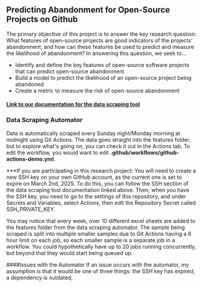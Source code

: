 ## Predicting Abandonment for Open-Source Projects on Github

The primary objective of this project is to answer the key research question: What features of open-source projects are good indicators of the projects’ abandonment, and how can these features be used to predict and measure the likelihood of abandonment? In answering this question, we seek to…

- Identify and define the key features of open-source software projects that can predict open-source abandonment
- Build a model to predict the likelihood of an open-source project being abandoned
- Create a metric to measure the risk of open-source abandonment

#### [Link to our documentation for the data scraping tool](https://docs.google.com/document/d/1Jjpl1xQaMB6FtYWBYjZK0QVgoFTovrYyPYvRcOOTF3k/edit?usp=sharing)


### Data Scraping Automator

Data is automatically scraped every Sunday night/Monday morning at midnight using Git Actions. The data goes straight into the features folder, but to explore what's going on, you can check it out in the Actions tab. To edit the workflow, you would want to edit **.github/workflows/github-actions-demo.yml**.

***If you are participating in this research project: You will need to create a new SSH key on your own GitHub account, as the current one is set to expire on March 2nd, 2025. To do this, you can follow the SSH section of the data scraping tool documentation linked above. Then, when you have the SSH key, you need to go to the settings of this repository, and under Secrets and Variables, select Actions, then edit the Repository Secret called SSH_PRIVATE_KEY.

You may notice that every week, over 10 different excel sheets are added to the features folder from the data scraping automator. The sample being scraped is split into multiple smaller samples due to Git Actions having a 6 hour limit on each job, so each smaller sample is a separate job in a workflow. You could hypothetically have up to 20 jobs running concurrently, but beyond that they would start being queued up. 

####Issues with the Automator
If an issue occurs with the automator, my assumption is that it would be one of three things: the SSH key has expired, a dependency is outdated,



